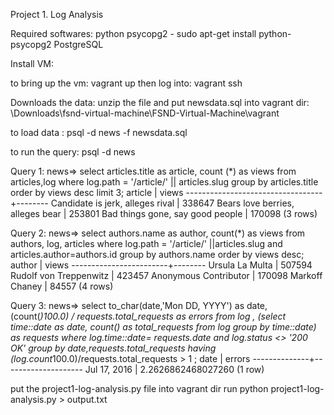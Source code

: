Project 1. Log Analysis

Required softwares:
python
psycopg2 - sudo apt-get install python-psycopg2
PostgreSQL

Install VM:

to bring up the vm: vagrant up
then log into: vagrant ssh

Downloads the data:
unzip the file and put newsdata.sql into vagrant dir: \Downloads\fsnd-virtual-machine\FSND-Virtual-Machine\vagrant

to load data : psql -d news -f newsdata.sql

to run the query: psql -d news

Query 1:
news=> select articles.title as article, count (*) as views from articles,log where log.path = '/article/' || articles.slug group by articles.title order by views desc limit 3;
             article              | views
----------------------------------+--------
 Candidate is jerk, alleges rival | 338647
 Bears love berries, alleges bear | 253801
 Bad things gone, say good people | 170098
(3 rows)

Query 2:
news=> select  authors.name as author, count(*) as views from authors, log, articles  where log.path = '/article/' ||articles.slug and articles.author=authors.id group by authors.name order by views desc;
         author         | views
------------------------+--------
 Ursula La Multa        | 507594
 Rudolf von Treppenwitz | 423457
 Anonymous Contributor  | 170098
 Markoff Chaney         |  84557
(4 rows)

Query 3:
news=> select to_char(date,'Mon DD, YYYY') as date, (count(*)*100.0) / requests.total_requests  as errors from log , (select time::date as date, count(*) as total_requests from log group by time::date) as requests where log.time::date= requests.date and log.status <> '200 OK' group by date,requests.total_requests having (log.count*100.0)/requests.total_requests > 1 ;
     date     |       errors
--------------+--------------------
 Jul 17, 2016 | 2.2626862468027260
(1 row)

put the project1-log-analysis.py file into vagrant dir
run python project1-log-analysis.py > output.txt



